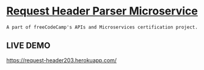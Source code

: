 # [Request Header Parser Microservice](https://www.freecodecamp.org/learn/apis-and-microservices/apis-and-microservices-projects/request-header-parser-microservice)
```A part of freeCodeCamp's APIs and Microservices certification project.```

## LIVE DEMO
https://request-header203.herokuapp.com/
